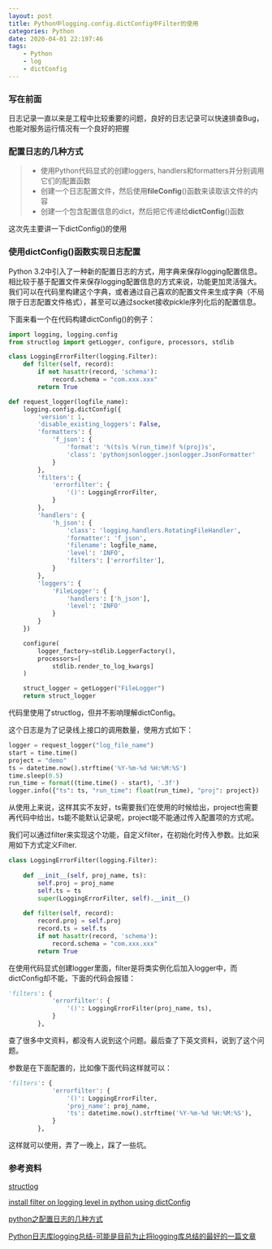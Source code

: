 ```yaml
---
layout: post
title: Python中logging.config.dictConfig中Filter的使用
categories: Python
date: 2020-04-01 22:197:46
tags:
    - Python
    - log
    - dictConfig
---
```

### 写在前面
日志记录一直以来是工程中比较重要的问题，良好的日志记录可以快速排查Bug，也能对服务运行情况有一个良好的把握

### 配置日志的几种方式

> * 使用Python代码显式的创建loggers, handlers和formatters并分别调用它们的配置函数 
> * 创建一个日志配置文件，然后使用**fileConfig**()函数来读取该文件的内容
> * 创建一个包含配置信息的dict，然后把它传递给**dictConfig**()函数

<!--more-->

这次先主要讲一下dictConfig()的使用

### 使用dictConfig()函数实现日志配置
Python 3.2中引入了一种新的配置日志的方式，用字典来保存logging配置信息。相比较于基于配置文件来保存logging配置信息的方式来说，功能更加灵活强大。我们可以在代码里构建这个字典，或者通过自己喜欢的配置文件来生成字典（不局限于日志配置文件格式），甚至可以通过socket接收pickle序列化后的配置信息。

下面来看一个在代码构建dictConfig()的例子：
```python
import logging, logging.config
from structlog import getLogger, configure, processors, stdlib

class LoggingErrorFilter(logging.Filter):
    def filter(self, record):
        if not hasattr(record, 'schema'):
            record.schema = "com.xxx.xxx" 
        return True

def request_logger(logfile_name):
    logging.config.dictConfig({
        'version': 1,
        'disable_existing_loggers': False,
        'formatters': {
            'f_json': {
                'format': '%(ts)s %(run_time)f %(proj)s',
                'class': 'pythonjsonlogger.jsonlogger.JsonFormatter'
            }
        },
        'filters': {
            'errorfilter': {
                '()': LoggingErrorFilter,
            }
        },
        'handlers': {
            'h_json': {
                'class': 'logging.handlers.RotatingFileHandler',
                'formatter': 'f_json',
                'filename': logfile_name,
                'level': 'INFO',
                'filters': ['errorfilter'],
            }
        },
        'loggers': {
            'FileLogger': {
                'handlers': ['h_json'],
                'level': 'INFO'
            }
        }
    })

    configure(
        logger_factory=stdlib.LoggerFactory(),
        processors=[
            stdlib.render_to_log_kwargs]
    )

    struct_logger = getLogger("FileLogger")
    return struct_logger
```
代码里使用了structlog，但并不影响理解dictConfig。

这个日志是为了记录线上接口的调用数量，使用方式如下：
```python
logger = request_logger("log_file_name")
start = time.time()
project = "demo"
ts = datetime.now().strftime('%Y-%m-%d %H:%M:%S')
time.sleep(0.5)
run_time = format((time.time() - start), '.3f')
logger.info({"ts": ts, "run_time": float(run_time), "proj": project})
```
从使用上来说，这样其实不友好，ts需要我们在使用的时候给出，project也需要再代码中给出，ts能不能默认记录呢，project能不能通过传入配置项的方式呢。

我们可以通过filter来实现这个功能，自定义filter，在初始化时传入参数。比如采用如下方式定义Filter.
```python
class LoggingErrorFilter(logging.Filter):
    
    def __init__(self, proj_name, ts):
        self.proj = proj_name
        self.ts = ts
        super(LoggingErrorFilter, self).__init__()
    
    def filter(self, record):
        record.proj = self.proj
        record.ts = self.ts
        if not hasattr(record, 'schema'):
            record.schema = "com.xxx.xxx" 
        return True
```

在使用代码显式创建logger里面，filter是将类实例化后加入logger中，而dictConfig却不能，下面的代码会报错：
```python
'filters': {
            'errorfilter': {
                '()': LoggingErrorFilter(proj_name, ts),
            }
        },
```
查了很多中文资料，都没有人说到这个问题。最后查了下英文资料，说到了这个问题。

参数是在下面配置的，比如像下面代码这样就可以：
```python
'filters': {
            'errorfilter': {
                '()': LoggingErrorFilter,
                'proj_name': proj_name,
                'ts': datetime.now().strftime('%Y-%m-%d %H:%M:%S'),
            }
        },
```
这样就可以使用，弄了一晚上，踩了一些坑。



### 参考资料

[structlog](http://www.structlog.org/en/stable/getting-started.html)

[install filter on logging level in python using dictConfig](https://stackoverflow.com/questions/21455515/install-filter-on-logging-level-in-python-using-dictconfig)

[python之配置日志的几种方式](https://www.cnblogs.com/yyds/p/6885182.html)

[Python日志库logging总结-可能是目前为止将logging库总结的最好的一篇文章](https://juejin.im/post/5bc2bd3a5188255c94465d31)
